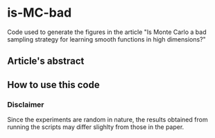 # is-MC-bad
Code used to generate the figures in the article "Is Monte Carlo a bad sampling strategy for learning smooth functions in high dimensions?"

## Article's abstract

## How to use this code

### Disclaimer

Since the experiments are random in nature, the results obtained from running the scripts may differ slighlty from those in the paper.
